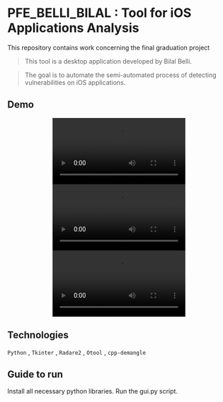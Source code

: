 # PFE_BELLI_BILAL : Tool for iOS Applications Analysis
This repository contains work concerning the final graduation project 

> This tool is a desktop application developed by Bilal Belli.

> The goal is to automate the semi-automated process of detecting vulnerabilities on iOS applications.

## Demo
<div align="center">
   <video src="https://github.com/user-attachments/assets/de52d622-7b21-4e9b-bd05-cf3033f22e98"></video>
</div>

<div align="center">
   <video src="https://github.com/user-attachments/assets/0779fb0b-918a-4743-9635-bf5d5efb4b8c"></video>
</div>

<div align="center">
   <video src="https://github.com/user-attachments/assets/f18cbaf6-58f8-4c7e-9398-83b3af1d9c6f"></video>
</div>

## Technologies
``Python`` , ``Tkinter`` , ``Radare2`` , ``Otool`` , ``cpp-demangle``
## Guide to run
Install all necessary python libraries.
Run the gui.py script.